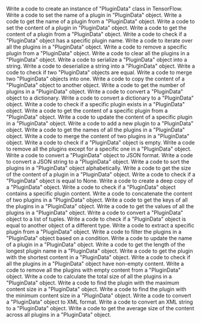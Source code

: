 Write a code to create an instance of "PluginData" class in TensorFlow.
Write a code to set the name of a plugin in "PluginData" object.
Write a code to get the name of a plugin from a "PluginData" object.
Write a code to set the content of a plugin in "PluginData" object.
Write a code to get the content of a plugin from a "PluginData" object.
Write a code to check if a "PluginData" object has a specific plugin name.
Write a code to iterate over all the plugins in a "PluginData" object.
Write a code to remove a specific plugin from a "PluginData" object.
Write a code to clear all the plugins in a "PluginData" object.
Write a code to serialize a "PluginData" object into a string.
Write a code to deserialize a string into a "PluginData" object.
Write a code to check if two "PluginData" objects are equal.
Write a code to merge two "PluginData" objects into one.
Write a code to copy the content of a "PluginData" object to another object.
Write a code to get the number of plugins in a "PluginData" object.
Write a code to convert a "PluginData" object to a dictionary.
Write a code to convert a dictionary to a "PluginData" object.
Write a code to check if a specific plugin exists in a "PluginData" object.
Write a code to get the content of a specific plugin from a "PluginData" object.
Write a code to update the content of a specific plugin in a "PluginData" object.
Write a code to add a new plugin to a "PluginData" object.
Write a code to get the names of all the plugins in a "PluginData" object.
Write a code to merge the content of two plugins in a "PluginData" object.
Write a code to check if a "PluginData" object is empty.
Write a code to remove all the plugins except for a specific one in a "PluginData" object.
Write a code to convert a "PluginData" object to JSON format.
Write a code to convert a JSON string to a "PluginData" object.
Write a code to sort the plugins in a "PluginData" object alphabetically.
Write a code to get the size of the content of a plugin in a "PluginData" object.
Write a code to check if a "PluginData" object is equal to None.
Write a code to create a deep copy of a "PluginData" object.
Write a code to check if a "PluginData" object contains a specific plugin content.
Write a code to concatenate the content of two plugins in a "PluginData" object.
Write a code to get the keys of all the plugins in a "PluginData" object.
Write a code to get the values of all the plugins in a "PluginData" object.
Write a code to convert a "PluginData" object to a list of tuples.
Write a code to check if a "PluginData" object is equal to another object of a different type.
Write a code to extract a specific plugin from a "PluginData" object.
Write a code to filter the plugins in a "PluginData" object based on a condition.
Write a code to update the name of a plugin in a "PluginData" object.
Write a code to get the length of the longest plugin name in a "PluginData" object.
Write a code to get the plugin with the shortest content in a "PluginData" object.
Write a code to check if all the plugins in a "PluginData" object have non-empty content.
Write a code to remove all the plugins with empty content from a "PluginData" object.
Write a code to calculate the total size of all the plugins in a "PluginData" object.
Write a code to find the plugin with the maximum content size in a "PluginData" object.
Write a code to find the plugin with the minimum content size in a "PluginData" object.
Write a code to convert a "PluginData" object to XML format.
Write a code to convert an XML string to a "PluginData" object.
Write a code to get the average size of the content across all plugins in a "PluginData" object.